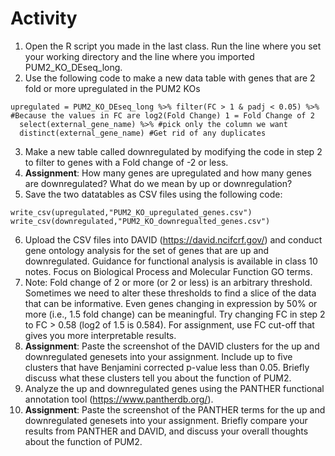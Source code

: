 # Activity
1. Open the R script you made in the last class. Run the line where you set your working directory and the line where you imported PUM2_KO_DEseq_long.
2. Use the following code to make a new data table with genes that are 2 fold or more upregulated in the PUM2 KOs
```
upregulated = PUM2_KO_DEseq_long %>% filter(FC > 1 & padj < 0.05) %>%  #Because the values in FC are log2(Fold Change) 1 = Fold Change of 2
  select(external_gene_name) %>% #pick only the column we want
  distinct(external_gene_name) #Get rid of any duplicates
```
3. Make a new table called downregulated by modifying the code in step 2 to filter to genes with a Fold change of -2 or less.
4. **Assignment**: How many genes are upregulated and how many genes are downregulated? What do we mean by up or downregulation?
5. Save the two datatables as CSV files using the following code:
```
write_csv(upregulated,"PUM2_KO_upregulated_genes.csv")
write_csv(downregulated,"PUM2_KO_downregualted_genes.csv")
```
6. Upload the CSV files into DAVID (https://david.ncifcrf.gov/) and conduct gene ontology analysis for the set of genes that are up and downregulated. Guidance for functional analysis is available in class 10 notes. Focus on Biological Process and Molecular Function GO terms.
7. Note: Fold change of 2 or more (or 2 or less) is an arbitrary threshold. Sometimes we need to alter these thresholds to find a slice of the data that can be informative. Even genes changing in expression by 50% or more (i.e., 1.5 fold change) can be meaningful. Try changing FC in step 2 to FC > 0.58 (log2 of 1.5 is 0.584). For assignment, use FC cut-off that gives you more interpretable results.
8. **Assignment**: Paste the screenshot of the DAVID clusters for the up and downregulated genesets into your assignment. Include up to five clusters that have Benjamini corrected p-value less than 0.05. Briefly discuss what these clusters tell you about the function of PUM2.  
9. Analyze the up and downregulated genes using the PANTHER functional annotation tool (https://www.pantherdb.org/).
10. **Assignment**: Paste the screenshot of the PANTHER terms for the up and downregulated genesets into your assignment. Briefly compare your results from PANTHER and DAVID, and discuss your overall thoughts about the function of PUM2.


